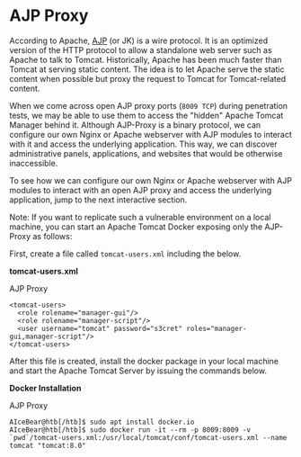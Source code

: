 # AJP Proxy

According to Apache, [AJP](https://cwiki.apache.org/confluence/display/TOMCAT/Connectors) (or JK) is a wire protocol. It is an optimized version of the HTTP protocol to allow a standalone web server such as Apache to talk to Tomcat. Historically, Apache has been much faster than Tomcat at serving static content. The idea is to let Apache serve the static content when possible but proxy the request to Tomcat for Tomcat-related content.

When we come across open AJP proxy ports (`8009 TCP`) during penetration tests, we may be able to use them to access the "hidden" Apache Tomcat Manager behind it. Although AJP-Proxy is a binary protocol, we can configure our own Nginx or Apache webserver with AJP modules to interact with it and access the underlying application. This way, we can discover administrative panels, applications, and websites that would be otherwise inaccessible.

To see how we can configure our own Nginx or Apache webserver with AJP modules to interact with an open AJP proxy and access the underlying application, jump to the next interactive section.

Note: If you want to replicate such a vulnerable environment on a local machine, you can start an Apache Tomcat Docker exposing only the AJP-Proxy as follows:

First, create a file called `tomcat-users.xml` including the below.

**tomcat-users.xml**

AJP Proxy

```shell-session
<tomcat-users>
  <role rolename="manager-gui"/>
  <role rolename="manager-script"/>
  <user username="tomcat" password="s3cret" roles="manager-gui,manager-script"/>
</tomcat-users>
```

After this file is created, install the docker package in your local machine and start the Apache Tomcat Server by issuing the commands below.

**Docker Installation**

AJP Proxy

```shell-session
AIceBear@htb[/htb]$ sudo apt install docker.io
AIceBear@htb[/htb]$ sudo docker run -it --rm -p 8009:8009 -v `pwd`/tomcat-users.xml:/usr/local/tomcat/conf/tomcat-users.xml --name tomcat "tomcat:8.0"
```
